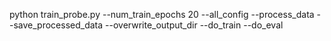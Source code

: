 python train_probe.py --num_train_epochs 20 --all_config --process_data --save_processed_data --overwrite_output_dir --do_train --do_eval